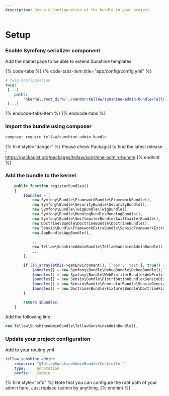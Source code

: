 ```yaml
---
description: Setup & Configuration of the bundle in your project
---
```


# Setup

### Enable Symfony serializer component

Add the namespace to be able to extend Sunshine templates:

{% code-tabs %}
{% code-tabs-item title="app/config/config.yml" %}
```yaml
# Twig Configuration
twig:
 [...]
    paths:
        '%kernel.root_dir%/../vendor/tellaw/sunshine-admin-bundle/Tellaw/SunshineAdminBundle/Resources/views': sunshine
 [...]
```
{% endcode-tabs-item %}
{% endcode-tabs %}

### Import the bundle using composer

```bash
composer require tellaw/sunshine-admin-bundle
```

{% hint style="danger" %}
Please check Packagist to find the latest release :   
https://packagist.org/packages/tellaw/sunshine-admin-bundle
{% endhint %}

### Add the bundle to the kernel

```php
    public function registerBundles()
    {
        $bundles = [
            new Symfony\Bundle\FrameworkBundle\FrameworkBundle(),
            new Symfony\Bundle\SecurityBundle\SecurityBundle(),
            new Symfony\Bundle\TwigBundle\TwigBundle(),
            new Symfony\Bundle\MonologBundle\MonologBundle(),
            new Symfony\Bundle\SwiftmailerBundle\SwiftmailerBundle(),
            new Doctrine\Bundle\DoctrineBundle\DoctrineBundle(),
            new Sensio\Bundle\FrameworkExtraBundle\SensioFrameworkExtraBundle(),
            new AppBundle\AppBundle(),
            
            ...
            new Tellaw\SunshineAdminBundle\TellawSunshineAdminBundle(),
            ...
        ];

        if (in_array($this->getEnvironment(), ['dev', 'test'], true)) {
            $bundles[] = new Symfony\Bundle\DebugBundle\DebugBundle();
            $bundles[] = new Symfony\Bundle\WebProfilerBundle\WebProfilerBundle();
            $bundles[] = new Sensio\Bundle\DistributionBundle\SensioDistributionBundle();
            $bundles[] = new Sensio\Bundle\GeneratorBundle\SensioGeneratorBundle();
            $bundles[] = new Doctrine\Bundle\FixturesBundle\DoctrineFixturesBundle();
        }

        return $bundles;
    }
```

Add the following line :

```php
new Tellaw\SunshineAdminBundle\TellawSunshineAdminBundle(),
```

### Update your project configuration

Add to your routing.yml

```yaml
tellaw_sunshine_admin:
    resource: "@TellawSunshineAdminBundle/Controller"
    type:     annotation
    prefix:   /admin
```

{% hint style="info" %}
Note that you can configure the root path of your admin here. Just replace /admin by anything.
{% endhint %}

